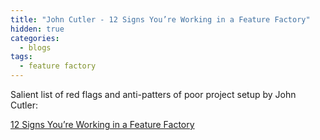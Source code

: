 ```yaml
---
title: "John Cutler - 12 Signs You’re Working in a Feature Factory"
hidden: true
categories:
  - blogs
tags:
  - feature factory
---
```


Salient list of red flags and anti-patters of poor project setup by John Cutler:


[12 Signs You’re Working in a Feature Factory](https://cutle.fish/blog/12-signs-youre-working-in-a-feature-factory)

